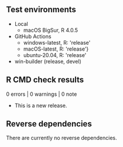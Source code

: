 ## Test environments
* Local
  * macOS BigSur, R 4.0.5
* GitHub Actions 
  * windows-latest, R: 'release'
  * macOS-latest, R: 'release'}
  * ubuntu-20.04, R: 'release'
* win-builder (release, devel)

## R CMD check results

0 errors | 0 warnings | 0 note

* This is a new release.

## Reverse dependencies
There are currently no reverse dependencies.